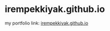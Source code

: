# irempekkiyak.github.io
my portfolio link: [irempekkiyak.github.io](https://irempekkiyak.github.io/)
